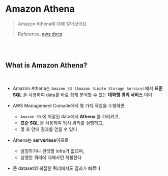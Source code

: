 # Amazon Athena

> Amazon Athena에 대해 알아보아요
>
> Reference: [aws docs](https://docs.aws.amazon.com/athena/latest/ug/what-is.html)

<br>

<br>

## What is Amazon Athena?

<br>

- Amazon Athena는 `Amazon S3 (Amazon Simple Storage Service)`에서 **표준 SQL** 을 사용하여 data를 바로 쉽게 분석할 수 있는 **대화형 쿼리 서비스** 이다
- AWS Management Console에서 몇 가지 작업을 수행하면
  - `Amazon S3` 에 저장된 data에서 **Athena** 를 가리키고,
  - **표준 SQL** 을 사용하여 임시 쿼리를 실행하고,
  - 몇 초 안에 결과를 얻을 수 있다

- Athena는 **serverless**이므로 
  - 설정하거나 관리할 infra가 없으며, 
  - 실행한 쿼리에 대해사먼 지불한다
- 큰 dataset의 복잡한 쿼리에서도 결과가 빠르다

<br>



